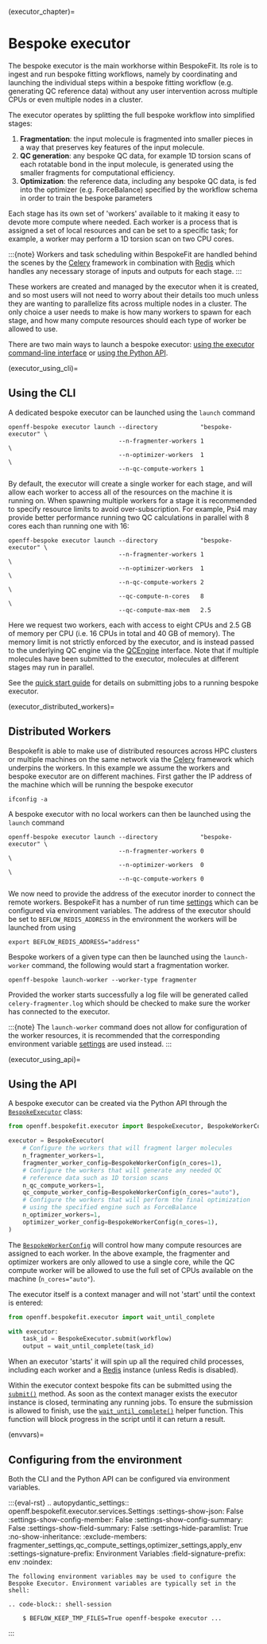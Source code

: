 (executor_chapter)=
# Bespoke executor

The bespoke executor is the main workhorse within BespokeFit. Its role is to ingest and run bespoke fitting workflows,
namely by coordinating and launching the individual steps within a bespoke fitting workflow (e.g. generating QC
reference data) without any user intervention across multiple CPUs or even multiple nodes in a cluster.

The executor operates by splitting the full bespoke workflow into simplified stages:

1. **Fragmentation**: the input molecule is fragmented into smaller pieces in a way that preserves key features of
  the input molecule.
2. **QC generation**: any bespoke QC data, for example 1D torsion scans of each rotatable bond in the input molecule,
   is generated using the smaller fragments for computational efficiency.
3. **Optimization**: the reference data, including any bespoke QC data, is fed into the optimizer (e.g. ForceBalance)
   specified by the workflow schema in order to train the bespoke parameters

Each stage has its own set of 'workers' available to it making it easy to devote more compute where needed. Each worker
is a process that is assigned a set of local resources and can be set to a specific task; for example, a worker may
perform a 1D torsion scan on two CPU cores.

:::{note}
Workers and task scheduling within BespokeFit are handled behind the scenes by the [Celery] framework in combination
with [Redis] which handles any necessary storage of inputs and outputs for each stage.
:::

These workers are created and managed by the executor when it is created, and so most users will not need to worry
about their details too much unless they are wanting to parallelize fits across multiple nodes in a cluster. The only
choice a user needs to make is how many workers to spawn for each stage, and how many compute resources should each type
of worker be allowed to use.

There are two main ways to launch a bespoke executor: [using the executor command-line interface](executor_using_cli) or
[using the Python API](executor_using_api).

(executor_using_cli)=
## Using the CLI

A dedicated bespoke executor can be launched using the `launch` command

```shell
openff-bespoke executor launch --directory            "bespoke-executor" \
                               --n-fragmenter-workers 1                  \
                               --n-optimizer-workers  1                  \
                               --n-qc-compute-workers 1
```

By default, the executor will create a single worker for each stage, and will allow each worker to access all of the
resources on the machine it is running on. When spawning multiple workers for a stage it is recommended to specify
resource limits to avoid over-subscription. For example, Psi4 may provide better performance running two QC
calculations in parallel with 8 cores each than running one with 16:

```shell
openff-bespoke executor launch --directory            "bespoke-executor" \
                               --n-fragmenter-workers 1                  \
                               --n-optimizer-workers  1                  \
                               --n-qc-compute-workers 2                  \
                               --qc-compute-n-cores   8                  \
                               --qc-compute-max-mem   2.5
```

Here we request two workers, each with access to eight CPUs and 2.5 GB of memory per CPU (i.e. 16 CPUs in total and
40 GB of memory). The memory limit is not strictly enforced by the executor, and is instead passed to the underlying QC
engine via the [QCEngine] interface. Note that if multiple molecules have been submitted to the executor, molecules at
different stages may run in parallel.

See the [quick start guide](quick_start_chapter) for details on submitting jobs to a running bespoke executor.

(executor_distributed_workers)=
## Distributed Workers

Bespokefit is able to make use of distributed resources across HPC clusters or multiple machines on the same network via
the [Celery] framework which underpins the workers. In this example we assume the workers and bespoke executor are on 
different machines. First gather the IP address of the machine which will be running the bespoke executor

```shell
ifconfig -a
```

A bespoke executor with no local workers can then be launched using the `launch` command

```shell
openff-bespoke executor launch --directory            "bespoke-executor" \
                               --n-fragmenter-workers 0                  \
                               --n-optimizer-workers  0                  \
                               --n-qc-compute-workers 0
```

We now need to provide the address of the executor inorder to connect the remote workers. BespokeFit has a number of run 
time [settings] which can be configured via environment variables. The address of the executor should be set to 
`BEFLOW_REDIS_ADDRESS` in the environment the workers will be launched from using

```shell
export BEFLOW_REDIS_ADDRESS="address"
```

Bespoke workers of a given type can then be launched using the `launch-worker` command, the following would start a
fragmentation worker.

```shell
openff-bespoke launch-worker --worker-type fragmenter
```

Provided the worker starts successfully a log file will be generated called `celery-fragmenter.log` which should be 
checked to make sure the worker has connected to the executor.

:::{note}
The `launch-worker` command does not allow for configuration of the worker resources, it is recommended that the 
corresponding environment variable [settings] are used instead.
:::


[QCEngine]: http://docs.qcarchive.molssi.org/projects/QCEngine/en/stable/
[settings]: openff.bespokefit.utilities.Settings

(executor_using_api)=
## Using the API

A bespoke executor can be created via the Python API through the [`BespokeExecutor`] class:

```python
from openff.bespokefit.executor import BespokeExecutor, BespokeWorkerConfig

executor = BespokeExecutor(
    # Configure the workers that will fragment larger molecules
    n_fragmenter_workers=1,
    fragmenter_worker_config=BespokeWorkerConfig(n_cores=1),
    # Configure the workers that will generate any needed QC
    # reference data such as 1D torsion scans
    n_qc_compute_workers=1,
    qc_compute_worker_config=BespokeWorkerConfig(n_cores="auto"),
    # Configure the workers that will perform the final optimization
    # using the specified engine such as ForceBalance
    n_optimizer_workers=1,
    optimizer_worker_config=BespokeWorkerConfig(n_cores=1),
)
```

The [`BespokeWorkerConfig`] will control how many compute resources are assigned to each worker. In the above example,
the fragmenter and optimizer workers are only allowed to use a single core, while the QC compute worker will
be allowed to use the full set of CPUs available on the machine (`n_cores="auto"`).

The executor itself is a context manager and will not 'start' until the context is entered:

```python
from openff.bespokefit.executor import wait_until_complete

with executor:
    task_id = BespokeExecutor.submit(workflow)
    output = wait_until_complete(task_id)
```

When an executor 'starts' it will spin up all the required child processes, including each worker and a [Redis]
instance (unless Redis is disabled).

Within the executor context bespoke fits can be submitted using the [`submit()`] method. As soon as the context manager
exists the executor instance is closed, terminating any running jobs. To ensure the submission is allowed to finish,
use the [`wait_until_complete()`] helper function. This function will block progress in the script until it can return
a result.

[Celery]: https://docs.celeryproject.org/en/stable/index.html
[Redis]: https://redis.io/

[`submit()`]: openff.bespokefit.executor.BespokeExecutor.submit
[`wait_until_complete()`]: openff.bespokefit.executor.wait_until_complete
[`BespokeExecutor`]: openff.bespokefit.executor.BespokeExecutor
[`BespokeWorkerConfig`]: openff.bespokefit.executor.BespokeWorkerConfig

(envvars)=
## Configuring from the environment

Both the CLI and the Python API can be configured via environment variables.

:::{eval-rst}
.. autopydantic_settings:: openff.bespokefit.executor.services.Settings
    :settings-show-json: False
    :settings-show-config-member: False
    :settings-show-config-summary: False
    :settings-show-field-summary: False
    :settings-hide-paramlist: True
    :no-show-inheritance: 
    :exclude-members: fragmenter_settings,qc_compute_settings,optimizer_settings,apply_env
    :settings-signature-prefix: Environment Variables
    :field-signature-prefix: env
    :noindex:

    The following environment variables may be used to configure the Bespoke Executor. Environment variables are typically set in the shell:

    .. code-block:: shell-session

        $ BEFLOW_KEEP_TMP_FILES=True openff-bespoke executor ...

:::
